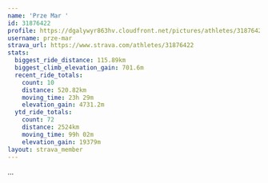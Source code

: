 ```yaml
---
name: 'Prze Mar '
id: 31876422
profile: https://dgalywyr863hv.cloudfront.net/pictures/athletes/31876422/22548952/2/large.jpg
username: prze-mar
strava_url: https://www.strava.com/athletes/31876422
stats:
  biggest_ride_distance: 115.89km
  biggest_climb_elevation_gain: 701.6m
  recent_ride_totals:
    count: 10
    distance: 520.82km
    moving_time: 23h 29m
    elevation_gain: 4731.2m
  ytd_ride_totals:
    count: 72
    distance: 2524km
    moving_time: 99h 02m
    elevation_gain: 19379m
layout: strava_member
--- 
```

...
